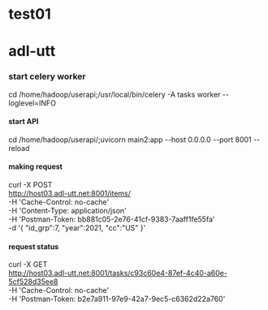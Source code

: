 # test01
# adl-utt

### start celery worker
cd /home/hadoop/userapi;/usr/local/bin/celery  -A tasks worker --loglevel=INFO 


#### start API

cd /home/hadoop/userapi/;uvicorn main2:app --host 0.0.0.0 --port 8001 --reload


#### making request

curl -X POST \
  http://host03.adl-utt.net:8001/items/ \
  -H 'Cache-Control: no-cache' \
  -H 'Content-Type: application/json' \
  -H 'Postman-Token: bb881c05-2e76-41cf-9383-7aaff1fe55fa' \
  -d '{
"id_grp":7,
 "year":2021,
 "cc":"US"
}'


####  request status

curl -X GET \
  http://host03.adl-utt.net:8001/tasks/c93c60e4-87ef-4c40-a60e-5cf528d35ee8 \
  -H 'Cache-Control: no-cache' \
  -H 'Postman-Token: b2e7a911-97e9-42a7-9ec5-c6362d22a760'